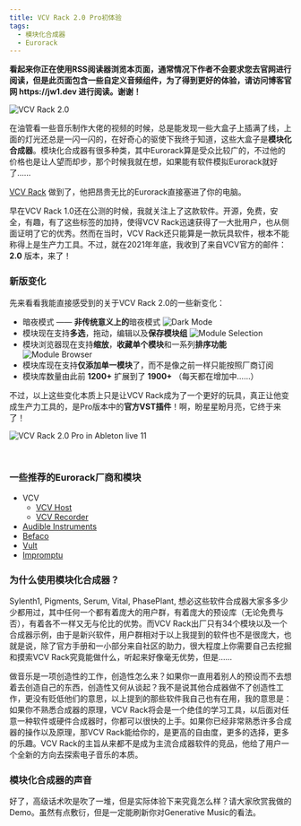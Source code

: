 ```yaml
---
title: VCV Rack 2.0 Pro初体验
tags: 
  - 模块化合成器
  - Eurorack
---
```


<div class="sugg-back">
  <strong>看起来你正在使用RSS阅读器浏览本页面，通常情况下作者不会要求您去官网进行阅读，但是此页面包含一些自定义音频组件，为了得到更好的体验，请访问博客官网 https://jw1.dev 进行阅读。谢谢！</strong>
  <br>
</div>
  
![VCV Rack 2.0](/p_assets/202112/rack.jpg)
  
在油管看一些音乐制作大佬的视频的时候，总是能发现一些大盒子上插满了线，上面的灯光还总是一闪一闪的，在好奇心的驱使下我终于知道，这些大盒子是**模块化合成器**。模块化合成器有很多种类，其中Eurorack算是受众比较广的，不过他的价格也是让人望而却步，那个时候我就在想，如果能有软件模拟Eurorack就好了……

[VCV Rack](https://vcvrack.com/) 做到了，他把昂贵无比的Eurorack直接塞进了你的电脑。

早在VCV Rack 1.0还在公测的时候，我就关注上了这款软件。开源，免费，安全，有趣，有了这些标签的加持，使得VCV Rack迅速获得了一大批用户，也从侧面证明了它的优秀。然而在当时，VCV Rack还只能算是一款玩具软件，根本不能称得上是生产力工具。不过，就在2021年年底，我收到了来自VCV官方的邮件：**2.0** 版本，来了！

### 新版变化

先来看看我能直接感受到的关于VCV Rack 2.0的一些新变化：

- 暗夜模式 —— **非传统意义上的**暗夜模式
  ![Dark Mode](/p_assets/202112/img.png)
- 模块现在支持**多选**，拖动，编辑以及**保存模块组**
  ![Module Selection](/p_assets/202112/img_1.png)
- 模块浏览器现在支持**缩放**，**收藏单个模块**和一系列**排序功能**
  ![Module Browser](/p_assets/202112/img_2.png)
- 模块库现在支持**仅添加单一模块**了，而不是像之前一样只能按照厂商订阅
- 模块库数量由此前 **1200+** 扩展到了 **1900+** （每天都在增加中……）

不过，以上这些变化本质上只是让VCV Rack成为了一个更好的玩具，真正让他变成生产力工具的，是Pro版本中的**官方VST插件**！啊，盼星星盼月亮，它终于来了！

![VCV Rack 2.0 Pro in Ableton live 11](/p_assets/202112/rack-in-live-s.jpg)

<br>

### 一些推荐的Eurorack厂商和模块

- VCV
  - [VCV Host](https://library.vcvrack.com/VCV-Host)
  - [VCV Recorder](https://library.vcvrack.com/VCV-Recorder)
- [Audible Instruments](https://library.vcvrack.com/AudibleInstruments)
- [Befaco](https://library.vcvrack.com/Befaco)
- [Vult](https://library.vcvrack.com/VultModules)
- [Impromptu](https://library.vcvrack.com/ImpromptuModular)

### 为什么使用模块化合成器？

Sylenth1, Pigments, Serum, Vital, PhasePlant, 想必这些软件合成器大家多多少少都用过，其中任何一个都有着庞大的用户群，有着庞大的预设库（无论免费与否），有着各不一样又无与伦比的优势。而VCV Rack出厂只有34个模块以及一个合成器示例，由于是新兴软件，用户群相对于以上我提到的软件也不是很庞大，也就是说，除了官方手册和一小部分来自社区的助力，很大程度上你需要自己去挖掘和摸索VCV Rack究竟能做什么，听起来好像毫无优势，但是……

做音乐是一项创造性的工作，创造性怎么来？如果你一直用着别人的预设而不去想着去创造自己的东西，创造性又何从谈起？我不是说其他合成器做不了创造性工作，更没有贬低他们的意思，以上提到的那些软件我自己也有在用，我的意思是： 如果你不熟悉合成器的原理，VCV Rack将会是一个绝佳的学习工具，以后面对任意一种软件或硬件合成器时，你都可以很快的上手。如果你已经非常熟悉许多合成器的操作以及原理，那VCV Rack能给你的，是更高的自由度，更多的选择，更多的乐趣。VCV Rack的主旨从来都不是成为主流合成器软件的竞品，他给了用户一个全新的方向去探索电子音乐的本质。

### 模块化合成器的声音

好了，高级话术吹是吹了一堆，但是实际体验下来究竟怎么样？请大家欣赏我做的Demo。虽然有点敷衍，但是一定能刷新你对Generative Music的看法。



